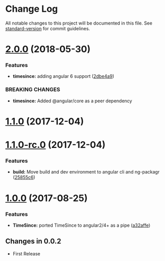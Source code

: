 # Change Log

All notable changes to this project will be documented in this file. See [standard-version](https://github.com/conventional-changelog/standard-version) for commit guidelines.

<a name="2.0.0"></a>
# [2.0.0](https://github.com/thisissoon/angular-timesince/compare/v1.1.0...v2.0.0) (2018-05-30)


### Features

* **timesince:** adding angular 6 support ([2dbe4a9](https://github.com/thisissoon/angular-timesince/commit/2dbe4a9))


### BREAKING CHANGES

* **timesince:** Added @angular/core as a peer dependency



<a name="1.1.0"></a>
# [1.1.0](https://github.com/thisissoon/angular-timesince/compare/v1.1.0-rc.0...v1.1.0) (2017-12-04)



<a name="1.1.0-rc.0"></a>
# [1.1.0-rc.0](https://github.com/thisissoon/angular-timesince/compare/v1.0.0...v1.1.0-rc.0) (2017-12-04)


### Features

* **build:** Move build and dev environment to angular cli and ng-packagr ([25855c6](https://github.com/thisissoon/angular-timesince/commit/25855c6))



<a name="1.0.0"></a>
# [1.0.0](https://github.com/thisissoon/angular-timesince/compare/v0.0.2...v1.0.0) (2017-08-25)


### Features

* **TimeSince:** ported TimeSince to angular2/4+ as a pipe ([a32affe](https://github.com/thisissoon/angular-timesince/commit/a32affe))



## Changes in 0.0.2

 * First Release
